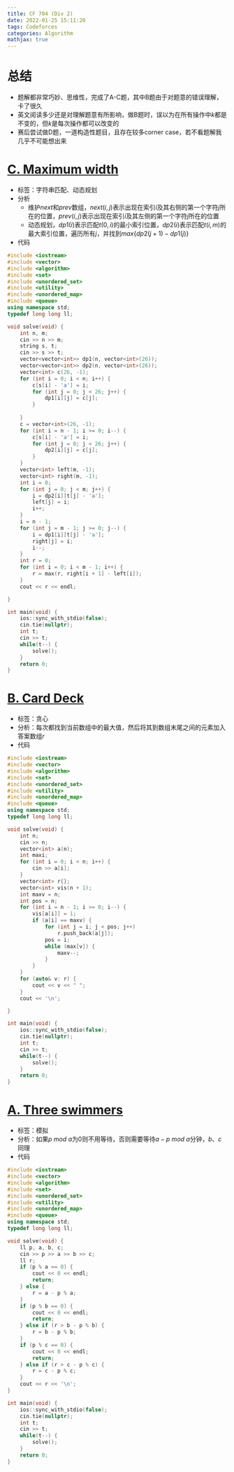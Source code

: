 ```yaml
---
title: CF 704 (Div 2)
date: 2022-01-25 15:11:20
tags: Codeforces
categories: Algorithm
mathjax: true
---
```


# 总结

- 题解都非常巧妙、思维性，完成了A-C题，其中B题由于对题意的错误理解，卡了很久
- 英文阅读多少还是对理解题意有所影响，做B题时，误以为在所有操作中$k$都是不变的，但$k$是每次操作都可以改变的
- 赛后尝试做D题，一道构造性题目，且存在较多corner case，若不看题解我几乎不可能想出来

# [C. Maximum width](https://codeforces.com/contest/1492/problem/C)

- 标签：字符串匹配、动态规划
- 分析
  - 维护$next$和$prev$数组，$next(i,j)$表示出现在索引$i$及其右侧的第一个字符$j$所在的位置，$prev(i,j)$表示出现在索引$i$及其左侧的第一个字符$j$所在的位置
  - 动态规划，$dp1(i)$表示匹配$t(0,i)$的最小索引位置，$dp2(i)$表示匹配$t(i,m)$的最大索引位置，遍历所有$j$，并找到$max\{dp2(j+1)-dp1(j)\}$
- 代码

```c++
#include <iostream>
#include <vector>
#include <algorithm>
#include <set>
#include <unordered_set>
#include <utility>
#include <unordered_map>
#include <queue>
using namespace std;
typedef long long ll;

void solve(void) {
	int n, m;
	cin >> n >> m;
	string s, t;
	cin >> s >> t;
	vector<vector<int>> dp1(n, vector<int>(26));
	vector<vector<int>> dp2(n, vector<int>(26));
	vector<int> c(26, -1);
	for (int i = 0; i < n; i++) {
		c[s[i] - 'a'] = i;
		for (int j = 0; j < 26; j++) {
			dp1[i][j] = c[j];
		}
		
	}
	c = vector<int>(26, -1);
	for (int i = n - 1; i >= 0; i--) {
		c[s[i] - 'a'] = i;
		for (int j = 0; j < 26; j++) {
			dp2[i][j] = c[j];
		}
	}
	vector<int> left(m, -1);
	vector<int> right(m, -1);
	int i = 0;
	for (int j = 0; j < m; j++) {
		i = dp2[i][t[j] - 'a'];
		left[j] = i;
		i++;
	}
	i = n - 1;
	for (int j = m - 1; j >= 0; j--) {
		i = dp1[i][t[j] - 'a'];
		right[j] = i;
		i--;
	}
	int r = 0;
	for (int i = 0; i < m - 1; i++) {
		r = max(r, right[i + 1] - left[i]);
	}
	cout << r << endl;

}

int main(void) {
	ios::sync_with_stdio(false);
  	cin.tie(nullptr);
	int t;
	cin >> t;
	while(t--) {
		solve();
	}
	return 0;
}
```

<!--more-->



# [B. Card Deck](https://codeforces.com/contest/1492/problem/B)

- 标签：贪心
- 分析：每次都找到当前数组中的最大值，然后将其到数组末尾之间的元素加入答案数组$r$
- 代码

```c++
#include <iostream>
#include <vector>
#include <algorithm>
#include <set>
#include <unordered_set>
#include <utility>
#include <unordered_map>
#include <queue>
using namespace std;
typedef long long ll;

void solve(void) {
	int n;
	cin >> n;
	vector<int> a(n);
	int maxi;
	for (int i = 0; i < n; i++) {
		cin >> a[i];
	}
	vector<int> r{};
	vector<int> vis(n + 1);
	int maxv = n;
	int pos = n;
	for (int i = n - 1; i >= 0; i--) {
		vis[a[i]] = 1;
		if (a[i] == maxv) {
			for (int j = i; j < pos; j++)
				r.push_back(a[j]);
			pos = i;
			while (max[v]) {
				maxv--;
			}
		}
	}
	for (auto& v: r) {
		cout << v << " ";
	}
	cout << '\n';

}

int main(void) {
	ios::sync_with_stdio(false);
  	cin.tie(nullptr);
	int t;
	cin >> t;
	while(t--) {
		solve();
	}
	return 0;
}
```



# [A. Three swimmers](https://codeforces.com/contest/1492/problem/A)

- 标签：模拟
- 分析：如果$p \ mod \ a$为0则不用等待，否则需要等待$a-p\ mod \ a$分钟，$b$、$c$同理
- 代码

```c++
#include <iostream>
#include <vector>
#include <algorithm>
#include <set>
#include <unordered_set>
#include <utility>
#include <unordered_map>
#include <queue>
using namespace std;
typedef long long ll;

void solve(void) {
	ll p, a, b, c;
	cin >> p >> a >> b >> c;
	ll r;
	if (p % a == 0) {
		cout << 0 << endl;
		return;
	} else {
		r = a - p % a;
	}
	if (p % b == 0) {
		cout << 0 << endl;
		return;
	} else if (r > b - p % b) {
		r = b - p % b;
	}
	if (p % c == 0) {
		cout << 0 << endl;
		return;
	} else if (r > c - p % c) {
		r = c - p % c;
	}
	cout << r << '\n';
}

int main(void) {
	ios::sync_with_stdio(false);
  	cin.tie(nullptr);
	int t;
	cin >> t;
	while(t--) {
		solve();
	}
	return 0;
}
```

